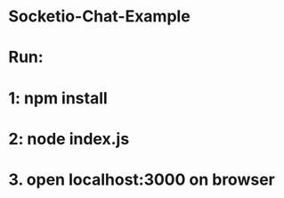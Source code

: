 # Socketio-Chat-Example

# Run:
#
# 1:  npm install
# 2:  node index.js
# 3.  open localhost:3000 on browser
